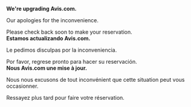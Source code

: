   
  
  
**We're upgrading Avis.com.**  
  
Our apologies for the inconvenience.  
  
Please check back soon to make your reservation.  
**Estamos actualizando Avis.com.**  
  
Le pedimos disculpas por la inconveniencia.  
  
Por favor, regrese pronto para hacer su reservación.  
**Nous Avis.com une mise à jour.**  
  
Nous nous excusons de tout inconvénient que cette situation peut vous occasionner.  
  
Ressayez plus tard pour faire votre réservation.